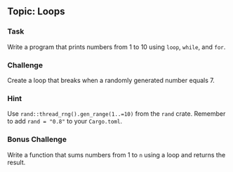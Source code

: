 ## Topic: Loops

### Task
Write a program that prints numbers from 1 to 10 using `loop`, `while`, and `for`.

### Challenge
Create a loop that breaks when a randomly generated number equals 7.

### Hint
Use `rand::thread_rng().gen_range(1..=10)` from the `rand` crate. Remember to add `rand = "0.8"` to your `Cargo.toml`.

### Bonus Challenge
Write a function that sums numbers from 1 to `n` using a loop and returns the result.
